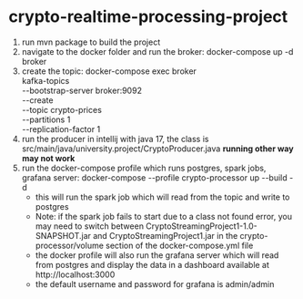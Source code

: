 # crypto-realtime-processing-project

1. run mvn package to build the project
2. navigate to the docker folder and run the broker: docker-compose up -d broker
3. create the topic: docker-compose exec broker \
   kafka-topics \
   --bootstrap-server broker:9092 \
   --create \
   --topic crypto-prices \
   --partitions 1 \
   --replication-factor 1
4. run the producer in intellij with java 17, the class is src/main/java/university.project/CryptoProducer.java **running other way may not work**
5. run the docker-compose profile which runs postgres, spark jobs, grafana server: docker-compose --profile crypto-processor up --build -d
   - this will run the spark job which will read from the topic and write to postgres
   - Note: if the spark job fails to start due to a class not found error, you may need to 
   switch between CryptoStreamingProject1-1.0-SNAPSHOT.jar and CryptoStreamingProject1.jar in the crypto-processor/volume section of the docker-compose.yml file
   - the docker profile will also run the grafana server which will read from postgres and display the data in a dashboard available at http://localhost:3000
   - the default username and password for grafana is admin/admin

